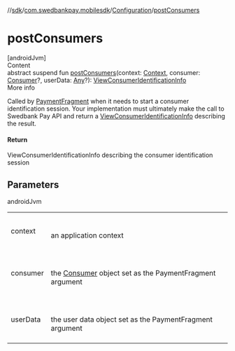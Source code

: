 //[sdk](../../../index.md)/[com.swedbankpay.mobilesdk](../index.md)/[Configuration](index.md)/[postConsumers](post-consumers.md)



# postConsumers  
[androidJvm]  
Content  
abstract suspend fun [postConsumers](post-consumers.md)(context: [Context](https://developer.android.com/reference/kotlin/android/content/Context.html), consumer: [Consumer](../-consumer/index.md)?, userData: [Any](https://kotlinlang.org/api/latest/jvm/stdlib/kotlin/-any/index.html)?): [ViewConsumerIdentificationInfo](../-view-consumer-identification-info/index.md)  
More info  


Called by [PaymentFragment](../-payment-fragment/index.md) when it needs to start a consumer identification session. Your implementation must ultimately make the call to Swedbank Pay API and return a [ViewConsumerIdentificationInfo](../-view-consumer-identification-info/index.md) describing the result.



#### Return  


ViewConsumerIdentificationInfo describing the consumer identification session



## Parameters  
  
androidJvm  
  
| | |
|---|---|
| <a name="com.swedbankpay.mobilesdk/Configuration/postConsumers/#android.content.Context#com.swedbankpay.mobilesdk.Consumer?#kotlin.Any?/PointingToDeclaration/"></a>context| <a name="com.swedbankpay.mobilesdk/Configuration/postConsumers/#android.content.Context#com.swedbankpay.mobilesdk.Consumer?#kotlin.Any?/PointingToDeclaration/"></a><br><br>an application context<br><br>|
| <a name="com.swedbankpay.mobilesdk/Configuration/postConsumers/#android.content.Context#com.swedbankpay.mobilesdk.Consumer?#kotlin.Any?/PointingToDeclaration/"></a>consumer| <a name="com.swedbankpay.mobilesdk/Configuration/postConsumers/#android.content.Context#com.swedbankpay.mobilesdk.Consumer?#kotlin.Any?/PointingToDeclaration/"></a><br><br>the [Consumer](../-consumer/index.md) object set as the PaymentFragment argument<br><br>|
| <a name="com.swedbankpay.mobilesdk/Configuration/postConsumers/#android.content.Context#com.swedbankpay.mobilesdk.Consumer?#kotlin.Any?/PointingToDeclaration/"></a>userData| <a name="com.swedbankpay.mobilesdk/Configuration/postConsumers/#android.content.Context#com.swedbankpay.mobilesdk.Consumer?#kotlin.Any?/PointingToDeclaration/"></a><br><br>the user data object set as the PaymentFragment argument<br><br>|
  
  



